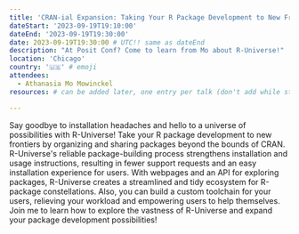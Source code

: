 ```yaml
---
title: 'CRAN-ial Expansion: Taking Your R Package Development to New Frontiers with R-Universe'
dateStart: '2023-09-19T19:10:00'
dateEnd: '2023-09-19T19:30:00'
date: 2023-09-19T19:30:00 # UTC!! same as dateEnd
description: "At Posit Conf? Come to learn from Mo about R-Universe!"
location: 'Chicago'
country: '🇺🇸' # emoji
attendees:
  - Athanasia Mo Mowinckel
resources: # can be added later, one entry per talk (don't add while still empty, add once there are resources)

---
```


Say goodbye to installation headaches and hello to a universe of possibilities with R-Universe! Take your R package development to new frontiers by organizing and sharing packages beyond the bounds of CRAN. R-Universe's reliable package-building process strengthens installation and usage instructions, resulting in fewer support requests and an easy installation experience for users. With webpages and an API for exploring packages, R-Universe creates a streamlined and tidy ecosystem for R-package constellations. Also, you can build a custom toolchain for your users, relieving your workload and empowering users to help themselves. Join me to learn how to explore the vastness of R-Universe and expand your package development possibilities!
